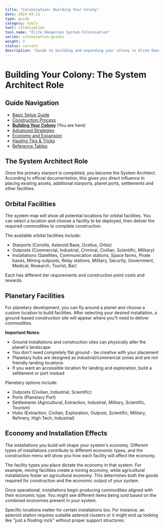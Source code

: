 ```yaml
---
title: "Colonisation: Building Your Colony"
date: 2024-03-21
type: guide
category: tools
tool: colonisation
tool_name: "Elite Dangerous System Colonisation"
series: colonisation-guides
weight: 3
status: current
description: "Guide to building and expanding your colony in Elite Dangerous"
---
```


# Building Your Colony: The System Architect Role

## Guide Navigation
- [Basic Setup Guide](/guides/colonisation-basics/)
- [Construction Process](/guides/colonisation-construction/)
- **[Building Your Colony](/guides/colonisation-building/)** (You are here)
- [Advanced Strategies](/guides/colonisation-advanced/)
- [Economy and Expansion](/guides/colonisation-economy/)
- [Hauling Tips & Tricks](/guides/colonisation-tips/)
- [Reference Tables](/guides/colonisation-reference/)


## The System Architect Role

Once the primary starport is completed, you become the System Architect. According to official documentation, this gives you direct influence in placing existing assets, additional starports, planet ports, settlements and other facilities.

## Orbital Facilities

The system map will show all potential locations for orbital facilities. You can select a location and choose a facility to be deployed, then deliver the required commodities to complete construction.

The available orbital facilities include:
- Starports (Coriolis, Asteroid Base, Ocellus, Orbis)
- Outposts (Commercial, Industrial, Criminal, Civilian, Scientific, Military)
- Installations (Satellites, Communication stations, Space farms, Pirate bases, Mining outposts, Relay stations, Military, Security, Government, Medical, Research, Tourist, Bar)

Each has different tier requirements and construction point costs and rewards.

## Planetary Facilities

For planetary development, you can fly around a planet and choose a custom location to build facilities. After selecting your desired installation, a ground-based construction site will appear where you'll need to deliver commodities.

**Important Notes**:
- Ground installations and construction sites can physically alter the planet's landscape
- You don't need completely flat ground - be creative with your placement
- Planetary hubs are designed as industrial/commercial zones and are not friendly landing locations
- If you want an accessible location for landing and exploration, build a settlement or port instead

Planetary options include:
- Outposts (Civilian, Industrial, Scientific)
- Ports (Planetary Port)
- Settlements (Agricultural, Extraction, Industrial, Military, Scientific, Tourism)
- Hubs (Extraction, Civilian, Exploration, Outpost, Scientific, Military, Refinery, High Tech, Industrial)

## Economy and Installation Effects

The installations you build will shape your system's economy. Different types of installations contribute to different economic types, and the construction menu will show you how each facility will affect the economy.

The facility types you place dictate the economy in that system. For example, mining facilities create a mining economy, while agricultural installations foster an agricultural economy. This determines both the goods required for construction and the economic output of your system.

Once operational, installations begin producing commodities aligned with their economic type. You might see different items being sold based on the combined economies present in your system.

Specific locations matter for certain installations too. For instance, an asteroid station requires suitable asteroid clusters or it might end up looking like "just a floating rock" without proper support structures.
